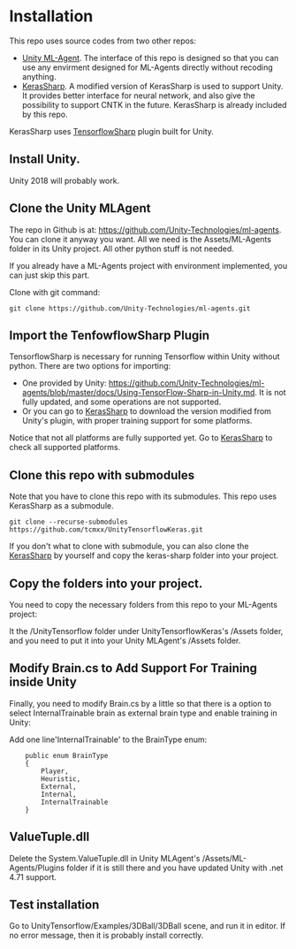 # Installation

This repo uses source codes from two other repos:
* [Unity ML-Agent](https://github.com/Unity-Technologies/ml-agents). The interface of this repo is designed so that you can use any envirment designed for ML-Agents directly without recoding anything.
* [KerasSharp](https://github.com/tcmxx/keras-sharp). A modified version of KerasSharp is used to support Unity. It provides better interface for neural network, and also give the possibility to support CNTK in the future. KerasSharp is already included by this repo.

KerasSharp uses [TensorflowSharp](https://github.com/migueldeicaza/TensorFlowSharp) plugin built for Unity. 

## Install Unity.
Unity 2018 will probably work.

## Clone the Unity MLAgent
The repo in Github is at: https://github.com/Unity-Technologies/ml-agents. You can clone it anyway you want. All we need is the Assets/ML-Agents folder in its Unity project. All other python stuff is not needed.

If you already have a ML-Agents project with environment implemented, you can just skip this part.

Clone with git command:

    git clone https://github.com/Unity-Technologies/ml-agents.git

## Import the TenfowflowSharp Plugin
TensorflowSharp is necessary for running Tensorflow within Unity without python. 
There are two options for importing:
* One provided by Unity: https://github.com/Unity-Technologies/ml-agents/blob/master/docs/Using-TensorFlow-Sharp-in-Unity.md. It is not fully updated, and some operations are not supported. 
* Or you can go to [KerasSharp](https://github.com/tcmxx/keras-sharp) to download the version modified from Unity's plugin, with proper training support for some platforms. 

Notice that not all platforms are fully supported yet. Go to [KerasSharp](https://github.com/tcmxx/keras-sharp) to check all supported platforms.

## Clone this repo with submodules
Note that you have to clone this repo with its submodules. This repo uses KerasSharp as a submodule. 
 ```
 git clone --recurse-submodules https://github.com/tcmxx/UnityTensorflowKeras.git
 ```
If you don't what to clone with submodule, you can also clone the  [KerasSharp](https://github.com/tcmxx/keras-sharp) by yourself and copy the keras-sharp folder into your project.
 
## Copy the folders into your project.
You need to copy the necessary folders from this repo to your ML-Agents project:

It the /UnityTensorflow folder under UnityTensorflowKeras's /Assets folder, and you need to put it into your Unity MLAgent's /Assets folder. 

## Modify Brain.cs to Add Support For Training inside Unity

Finally,  you need to modify Brain.cs by a little so that there is a option to select InternalTrainable brain  as external brain type and enable training in Unity:

Add one line'InternalTrainable' to the BrainType enum:

```    
    public enum BrainType
    {
        Player,
        Heuristic,
        External,
        Internal,
        InternalTrainable
    }
```

## ValueTuple.dll
Delete the System.ValueTuple.dll in Unity MLAgent's /Assets/ML-Agents/Plugins folder if it is still there and you have updated Unity with .net 4.71 support. 

## Test installation
Go to UnityTensorflow/Examples/3DBall/3DBall scene, and run it in editor. If no error message, then it is probably install correctly.

